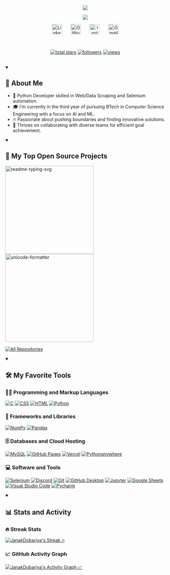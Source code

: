 <p align="center">
  <a href="https://github.com/JanakDobariya/" target="_blank">
        <img src="https://readme-typing-svg.demolab.com/?lines=Hey!%20I'm%20Janak%20Dobariya&font=Fira%20Code&repeat=false&center=true&width=450&height=45&color=70a5fd&vCenter=true&pause=1000&size=28&duration=1" />
  </a>
</p>

<p align="center">
  <a href="https://github.com/JanakDobariya/" target="_blank">
    <img src="https://readme-typing-svg.demolab.com/?lines=Python%20Developer;&font=Fira%20Code&center=true&width=440&height=45&color=70a5fd&vCenter=true&pause=1000&size=22" /></a>
</p>

<!-- Social icons section -->
<p align="center">
  <a href="https://www.linkedin.com/in/janakdobariya/" target="_blank">
    <img width="32px" alt="LinkedIn" title="LinkedIn" src="https://cdn.simpleicons.org/linkedin/70a5fd"/></a>
  &#8287;&#8287;&#8287;&#8287;&#8287;
  <a href="https://github.com/JanakDobariya/" target="_blank">
    <img width="32px" alt="Github" title="Github" src="https://cdn.simpleicons.org/github/70a5fd"></a>
  &#8287;&#8287;&#8287;&#8287;&#8287;
  <a href="https://instacapture.mrsoni.me/@JanakDobariya" target="_blank">
    <img width="32px" alt="Instagram" title="Instagram" src="https://cdn.simpleicons.org/instagram/70a5fd"/></a>
  &#8287;&#8287;&#8287;&#8287;&#8287;
  <a href="mailto:janakdobariya31@gmail.com" target="_blank">
    <img width="32px" alt="Gmail" title="Gmail" src="https://cdn.simpleicons.org/gmail/70a5fd"/></a>
 </p>

<br/>

<!-- Social badges section- https://github.com/prathmeshsoni/Custom-Icon-Badges -->
<p align="center">
  <a href="https://github.com/JanakDobariya?tab=repositories&sort=stargazers" target="_blank">
    <img alt="total stars" title="Total stars on GitHub" src="https://custom-icons-badges.vercel.app/github/stars/?username=JanakDobariya"/></a>
  <a href="https://github.com/JanakDobariya?tab=followers" target="_blank">
    <img alt="followers" title="Follow me on Github" src="https://custom-icons-badges.vercel.app/github/followers/?username=JanakDobariya"/></a>
  <a href="https://github.com/JanakDobariya" target="_blank">
    <img alt="views" title="GitHub profile views" src="https://custom-icons-badges.vercel.app/github/visitors/?username=JanakDobariya"/></a>
</p>

<br/>

<details open> 
  <summary>
    <h2>
        📖 About Me
    </h2>
  </summary>
  
- 🐍 Python Developer skilled in Web/Data Scraping and Selenium automation.
- 🎓 I’m currently in the third year of pursuing BTech in Computer Science Engineering with a focus on AI and ML.
- 🔥 Passionate about pushing boundaries and finding innovative solutions.
- 🤝 Thrives on collaborating with diverse teams for efficient goal achievement.
  
</details>

<details open> 
  <summary><h2>📘 My Top Open Source Projects</h2></summary>

  <!-- Repo info cards - https://github.com/anuraghazra/github-readme-stats -->
  <p align="left">
    <a href="https://github.com/JanakDobariya/5bestincity-scraping" target="_blank"><img width="278" src="https://denvercoder1-github-readme-stats.vercel.app/api/pin/?username=JanakDobariya&repo=5bestincity-scraping&theme=react&bg_color=1F222E&title_color=70a5fd&hide_border=true&icon_color=F8D866" alt="readme-typing-svg"></a>
   <a href="https://github.com/JanakDobariya/JanakDobariya" target="_blank"><img width="278" src="https://denvercoder1-github-readme-stats.vercel.app/api/pin/?username=JanakDobariya&repo=JanakDobariya&theme=react&bg_color=1F222E&title_color=70a5fd&hide_border=true&icon_color=F8D866" alt="unicode-formatter"></a>
  </p>

  <a href="https://github.com/JanakDobariya?tab=repositories&sort=stargazers" target="_blank"><img alt="All Repositories" title="All Repositories" src="https://custom-icon-badges.demolab.com/badge/-Click%20Here%20For%20All%20My%20Repos-1F222E?style=for-the-badge&logoColor=white&logo=repo"/></a>
</details>

<details open> 
  <summary><h2>🛠️ My Favorite Tools</h2></summary>
  <!-- Some badges are from https://github.com/Ileriayo/markdown-badges -->

  <h3>👨‍💻 Programming and Markup Languages</h3>

  <p>
      <a href="https://github.com/search?q=user%3AJanakDobariya+language%3Ac" target="_blank"><img alt="C" src="https://custom-icon-badges.demolab.com/badge/C-03599C.svg?logo=c-in-hexagon&logoColor=white"></a>
      <a href="https://github.com/search?q=user%3AJanakDobariya+language%3Acss" target="_blank"><img alt="CSS" src="https://img.shields.io/badge/CSS-1572B6.svg?logo=css3&logoColor=white"></a>
      <a href="https://github.com/search?q=user%3AJanakDobariya+language%3Ahtml" target="_blank"><img alt="HTML" src="https://img.shields.io/badge/HTML-E34F26.svg?logo=html5&logoColor=white"></a>
      <a href="https://github.com/search?q=user%3AJanakDobariya+language%3Apython" target="_blank"><img alt="Python" src="https://img.shields.io/badge/Python-14354C.svg?logo=python&logoColor=white"></a>

  </p>

  <h3>🧰 Frameworks and Libraries</h3>

  <p>
      <a href="#" target="_blank"><img alt="NumPy" src="https://img.shields.io/badge/Numpy-013243.svg?logo=numpy&logoColor=white"></a>
      <a href="#" target="_blank"><img alt="Pandas" src="https://img.shields.io/badge/Pandas-150458.svg?logo=pandas&logoColor=white"></a>
  </p>

  <h3>🗄️ Databases and Cloud Hosting</h3>

  <p>
      <a href="#" target="_blank"><img alt="MySQL" src="https://img.shields.io/badge/MySQL-00f.svg?logo=mysql&logoColor=white"></a>
      <a href="#" target="_blank"><img alt="GitHub Pages" src="https://img.shields.io/badge/GitHub%20Pages-327FC7.svg?logo=github&logoColor=white"></a>
      <a href="#" target="_blank"><img alt="Vercel" src="https://img.shields.io/badge/Vercel-000000.svg?logo=vercel&logoColor=white"></a>
      <a href="#" target="_blank"><img alt="Pythonanywhere" src="https://img.shields.io/badge/Pythonanywhere-1d9fd7.svg?logo=Pythonanywhere&logoColor=white"></a>
  </p>

  <h3>💻 Software and Tools</h3>

  <p>
      <a href="#" target="_blank"><img alt="Selenium" src="https://img.shields.io/badge/Selenium-43b02a.svg?logo=selenium&logoColor=white"></a>
      <a href="#" target="_blank"><img alt="Discord" src="https://img.shields.io/badge/-Discord-5865F2.svg?logo=discord&logoColor=white"></a>
      <a href="#" target="_blank"><img alt="Git" src="https://img.shields.io/badge/Git-F05033.svg?logo=git&logoColor=white"></a>
      <a href="#" target="_blank"><img alt="GitHub Desktop" src="https://img.shields.io/badge/GitHub%20Desktop-8034A9.svg?logo=github&logoColor=white"></a>
      <a href="#" target="_blank"><img alt="Jupyter" src="https://img.shields.io/badge/Jupyter-F37626.svg?logo=Jupyter&logoColor=white"></a>
      <a href="#" target="_blank"><img alt="Google Sheets" src="https://img.shields.io/badge/Sheets-34A853.svg?logo=google%20sheets&logoColor=white"></a>
      <a href="#" target="_blank"><img alt="Visual Studio Code" src="https://img.shields.io/badge/Visual%20Studio%20Code-0078d7.svg?logo=visual-studio-code&logoColor=white"></a>
      <a href="#" target="_blank"><img alt="Pycharm" src="https://img.shields.io/badge/Pycharm-0dbdf5?logo=Pycharm&logoColor=white"></a>
  </p>
</details>

<details open> 
  <summary><h2>📊 Stats and Activity</h2></summary>

  <h3>🔥 Streak Stats</h3>

  <!-- GitHub Readme Streak Stats - https://github.com/DenverCoder1/github-readme-streak-stats -->
  <p>
    <a href="https://github.com/JanakDobariya" target="_blank">
      <img title="JanakDobariya's Streak 🔥" alt="JanakDobariya's Streak 🔥" src="https://nirzak-streak-stats.vercel.app/?user=JanakDobariya&theme=tokyonight"/>
    </a>
  </p>

  <h3>📈 GitHub Activity Graph</h3>

  <a href="https://github.com/JanakDobariya" target="_blank"><img alt="JanakDobariya's Activity Graph 📈" src="https://github-readme-activity-graph.vercel.app/graph/?username=JanakDobariya&bg_color=1F222E&color=70a5fd&line=bf91f3&point=FFFFFF&hide_border=true" /></a>
      
</details>
